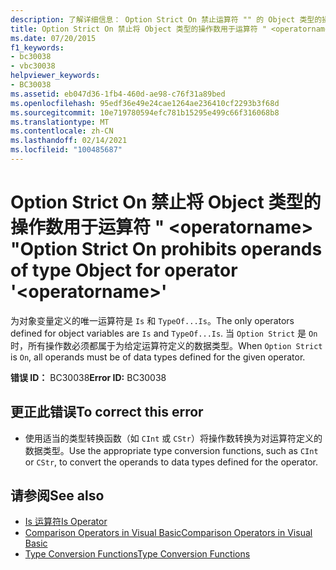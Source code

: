 ```yaml
---
description: 了解详细信息： Option Strict On 禁止运算符 "" 的 Object 类型的操作数 <operatorname>
title: Option Strict On 禁止将 Object 类型的操作数用于运算符 " <operatorname> "
ms.date: 07/20/2015
f1_keywords:
- bc30038
- vbc30038
helpviewer_keywords:
- BC30038
ms.assetid: eb047d36-1fb4-460d-ae98-c76f31a89bed
ms.openlocfilehash: 95edf36e49e24cae1264ae236410cf2293b3f68d
ms.sourcegitcommit: 10e719780594efc781b15295e499c66f316068b8
ms.translationtype: MT
ms.contentlocale: zh-CN
ms.lasthandoff: 02/14/2021
ms.locfileid: "100485687"
---
```

# <a name="option-strict-on-prohibits-operands-of-type-object-for-operator-operatorname"></a><span data-ttu-id="bbd59-103">Option Strict On 禁止将 Object 类型的操作数用于运算符 " \<operatorname> "</span><span class="sxs-lookup"><span data-stu-id="bbd59-103">Option Strict On prohibits operands of type Object for operator '\<operatorname>'</span></span>

<span data-ttu-id="bbd59-104">为对象变量定义的唯一运算符是 `Is` 和 `TypeOf...Is`。</span><span class="sxs-lookup"><span data-stu-id="bbd59-104">The only operators defined for object variables are `Is` and `TypeOf...Is`.</span></span> <span data-ttu-id="bbd59-105">当 `Option Strict` 是 `On`时，所有操作数必须都属于为给定运算符定义的数据类型。</span><span class="sxs-lookup"><span data-stu-id="bbd59-105">When `Option Strict` is `On`, all operands must be of data types defined for the given operator.</span></span>  
  
 <span data-ttu-id="bbd59-106">**错误 ID：** BC30038</span><span class="sxs-lookup"><span data-stu-id="bbd59-106">**Error ID:** BC30038</span></span>  
  
## <a name="to-correct-this-error"></a><span data-ttu-id="bbd59-107">更正此错误</span><span class="sxs-lookup"><span data-stu-id="bbd59-107">To correct this error</span></span>  
  
- <span data-ttu-id="bbd59-108">使用适当的类型转换函数（如 `CInt` 或 `CStr`）将操作数转换为对运算符定义的数据类型。</span><span class="sxs-lookup"><span data-stu-id="bbd59-108">Use the appropriate type conversion functions, such as `CInt` or `CStr`, to convert the operands to data types defined for the operator.</span></span>  
  
## <a name="see-also"></a><span data-ttu-id="bbd59-109">请参阅</span><span class="sxs-lookup"><span data-stu-id="bbd59-109">See also</span></span>

- [<span data-ttu-id="bbd59-110">Is 运算符</span><span class="sxs-lookup"><span data-stu-id="bbd59-110">Is Operator</span></span>](../language-reference/operators/is-operator.md)
- [<span data-ttu-id="bbd59-111">Comparison Operators in Visual Basic</span><span class="sxs-lookup"><span data-stu-id="bbd59-111">Comparison Operators in Visual Basic</span></span>](../programming-guide/language-features/operators-and-expressions/comparison-operators.md)
- [<span data-ttu-id="bbd59-112">Type Conversion Functions</span><span class="sxs-lookup"><span data-stu-id="bbd59-112">Type Conversion Functions</span></span>](../language-reference/functions/type-conversion-functions.md)

